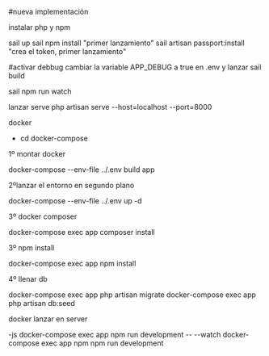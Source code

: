 #nueva implementación

instalar php y npm

sail up
sail npm install "primer lanzamiento"
sail artisan passport:install "crea el token, primer lanzamiento"

#activar debbug
cambiar la variable APP_DEBUG a true en .env y lanzar sail build

sail npm run watch

lanzar serve php artisan serve --host=localhost --port=8000

docker

-   cd docker-compose

1º montar docker

docker-compose --env-file ../.env build app

2ºlanzar el entorno en segundo plano

docker-compose --env-file ../.env up -d

3º docker composer

docker-compose exec app composer install

3º npm install

docker-compose exec app npm install

4º llenar db

docker-compose exec app php artisan migrate
docker-compose exec app php artisan db:seed

docker lanzar en server

-js
docker-compose exec app npm run development -- --watch
docker-compose exec app npm npm run development
